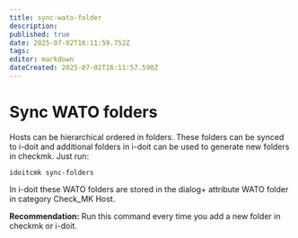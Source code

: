 ```yaml
---
title: sync-wato-folder
description: 
published: true
date: 2025-07-02T16:11:59.752Z
tags: 
editor: markdown
dateCreated: 2025-07-02T16:11:57.590Z
---
```


# Sync WATO folders

Hosts can be hierarchical ordered in folders. These folders can be synced to i-doit and additional folders in i-doit can be used to generate new folders in checkmk. Just run:

```shell
idoitcmk sync-folders
```

In i-doit these WATO folders are stored in the dialog+ attribute WATO folder in category Check_MK Host.

**Recommendation:** Run this command every time you add a new folder in checkmk or i-doit.
